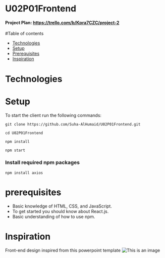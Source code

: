 # U02P01Frontend
#### Project Plan: https://trello.com/b/Kpra7CZC/project-2


#Table of contents
* [Technologies](#technologies)
* [Setup](#setup)
* [Prerequisites](#prerequisites)
* [Inspiration](#inspiration)

# Technologies


# Setup
To start the client run the following commands:

``` git clone https://github.com/Suha-AlHumaid/U02P01Frontend.git ```

``` cd U02P01Frontend ```

``` npm install ```

``` npm start ```

### Install required npm packages
```npm install axios```



# prerequisites
* Basic knowledge of HTML, CSS, and JavaScript.
* To get started you should know about React.js.
* Basic understanding of how to use npm.

# Inspiration
Front-end design inspired from this powerpoint template
![This is an image](https://elements-preview-images-0.imgix.net/4714da26-3c4d-4fba-80aa-96bb947de5c8?auto=compress%2Cformat&fit=max&w=2740&s=a6eb70218869fc4b07fffcf3c93cede5)
